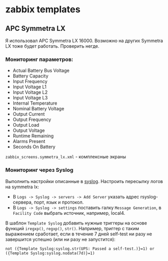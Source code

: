 # zabbix templates

## APC Symmetra LX
Я использовал APC Symmetra LX 16000. Возможно на других Symmetra LX тоже будет работать. Проверить негде.


### Мониторинг параметров:
+ Actual Battery Bus Voltage
+ Battery Capacity
+ Input Frequency
+ Input Voltage L1
+ Input Voltage L2
+ Input Voltage L3
+ Internal Temperature
+ Nominal Battery Voltage
+ Output Current
+ Output Frequency
+ Output Load
+ Output Voltage
+ Runtime Remaining
+ Alarms Present
+ Seconds On Battery


`zabbix_screens.symmetra_lx.xml` - комплексные экраны

### Мониторинг через Syslog
Выполнить настройки описанные в [syslog](https://github.com/angel2s2/zabbix/tree/master/syslog).
Настроить пересылку логов на symmetra lx:
* В `Logs -> Syslog -> servers -> Add Server` указать адрес rsyslog-сервера, порт, язык и протокол.
* В `Logs -> Syslog -> settings` поставить галку `Message Generation`, в `Facility Code` выбрать источник, например, local4.

В шаблон `Template Syslog` добавить нужные триггеры на основе функций `iregxp()`, `regxp()`, `str()`. Например, триггер с таким выражением сработает, если в течение 7 дней self-test ни разу не завершится успешно (или ни разу не запустится):

    not ({Template Syslog:syslog.str(UPS: Passed a self-test.)}=1) or ({Template Syslog:syslog.nodata(7d)}=1)


